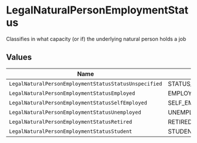 # LegalNaturalPersonEmploymentStatus

Classifies in what capacity (or if) the underlying natural person holds a job


## Values

| Name                                                  | Value                                                 |
| ----------------------------------------------------- | ----------------------------------------------------- |
| `LegalNaturalPersonEmploymentStatusStatusUnspecified` | STATUS_UNSPECIFIED                                    |
| `LegalNaturalPersonEmploymentStatusEmployed`          | EMPLOYED                                              |
| `LegalNaturalPersonEmploymentStatusSelfEmployed`      | SELF_EMPLOYED                                         |
| `LegalNaturalPersonEmploymentStatusUnemployed`        | UNEMPLOYED                                            |
| `LegalNaturalPersonEmploymentStatusRetired`           | RETIRED                                               |
| `LegalNaturalPersonEmploymentStatusStudent`           | STUDENT                                               |